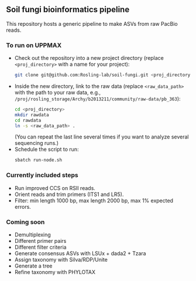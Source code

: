 ## Soil fungi bioinformatics pipeline
This repository hosts a generic pipeline to make ASVs from raw PacBio reads.

### To run on UPPMAX

* Check out the repository into a new project directory (replace `<proj_directory>` with a name for your project):
  ```bash
  git clone git@github.com:Rosling-lab/soil-fungi.git <proj_directory>
  ```
* Inside the new directory, link to the raw data (replace `<raw_data_path>` with the path to your raw data, e.g., `/proj/rosling_storage/Archy/b2013211/community/raw-data/pb_363`):
  ```bash
  cd <proj_directory>
  mkdir rawdata
  cd rawdata
  ln -s <raw_data_path> .
  ```
  (You can repeat the last line several times if you want to analyze several sequencing runs.)
* Schedule the script to run:
  ```bash
  sbatch run-node.sh
  ```

### Currently included steps

* Run improved CCS on RSII reads.
* Orient reads and trim primers (ITS1 and LR5).
* Filter: min length 1000 bp, max length 2000 bp, max 1% expected errors.

### Coming soon

* Demultiplexing
* Different primer pairs
* Different filter criteria
* Generate consensus ASVs with LSUx + dada2 + Tzara
* Assign taxonomy with Silva/RDP/Unite
* Generate a tree
* Refine taxonomy with PHYLOTAX
